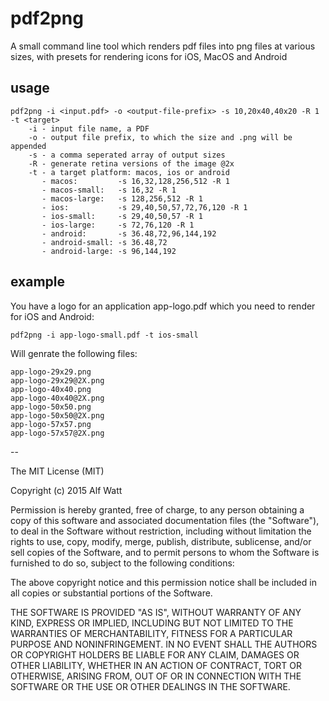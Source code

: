 # pdf2png

A small command line tool which renders pdf files into png files at various sizes,
with presets for rendering icons for iOS, MacOS and Android

## usage

    pdf2png -i <input.pdf> -o <output-file-prefix> -s 10,20x40,40x20 -R 1 -t <target>
        -i - input file name, a PDF
        -o - output file prefix, to which the size and .png will be appended
        -s - a comma seperated array of output sizes
        -R - generate retina versions of the image @2x
        -t - a target platform: macos, ios or android
           - macos:         -s 16,32,128,256,512 -R 1
           - macos-small:   -s 16,32 -R 1
           - macos-large:   -s 128,256,512 -R 1
           - ios:           -s 29,40,50,57,72,76,120 -R 1
           - ios-small:     -s 29,40,50,57 -R 1
           - ios-large:     -s 72,76,120 -R 1
           - android:       -s 36.48,72,96,144,192
           - android-small: -s 36.48,72
           - android-large: -s 96,144,192

## example

You have a logo for an application app-logo.pdf which you need to render for iOS and Android:

    pdf2png -i app-logo-small.pdf -t ios-small

Will genrate the following files:

    app-logo-29x29.png
    app-logo-29x29@2X.png
    app-logo-40x40.png
    app-logo-40x40@2X.png
    app-logo-50x50.png
    app-logo-50x50@2X.png
    app-logo-57x57.png
    app-logo-57x57@2X.png

--

The MIT License (MIT)

Copyright (c) 2015 Alf Watt

Permission is hereby granted, free of charge, to any person obtaining a copy
of this software and associated documentation files (the "Software"), to deal
in the Software without restriction, including without limitation the rights
to use, copy, modify, merge, publish, distribute, sublicense, and/or sell
copies of the Software, and to permit persons to whom the Software is
furnished to do so, subject to the following conditions:

The above copyright notice and this permission notice shall be included in all
copies or substantial portions of the Software.

THE SOFTWARE IS PROVIDED "AS IS", WITHOUT WARRANTY OF ANY KIND, EXPRESS OR
IMPLIED, INCLUDING BUT NOT LIMITED TO THE WARRANTIES OF MERCHANTABILITY,
FITNESS FOR A PARTICULAR PURPOSE AND NONINFRINGEMENT. IN NO EVENT SHALL THE
AUTHORS OR COPYRIGHT HOLDERS BE LIABLE FOR ANY CLAIM, DAMAGES OR OTHER
LIABILITY, WHETHER IN AN ACTION OF CONTRACT, TORT OR OTHERWISE, ARISING FROM,
OUT OF OR IN CONNECTION WITH THE SOFTWARE OR THE USE OR OTHER DEALINGS IN THE
SOFTWARE.

